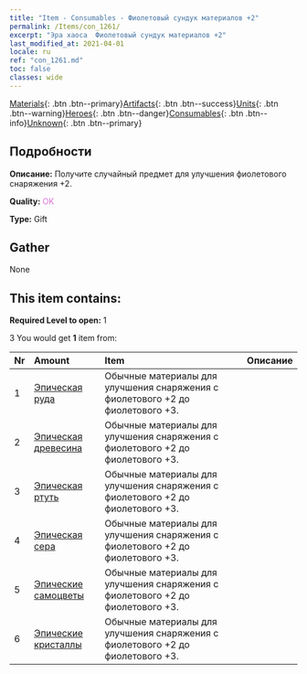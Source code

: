 ```yaml
---
title: "Item - Consumables - Фиолетовый сундук материалов +2"
permalink: /Items/con_1261/
excerpt: "Эра хаоса  Фиолетовый сундук материалов +2"
last_modified_at: 2021-04-01
locale: ru
ref: "con_1261.md"
toc: false
classes: wide
---
```

 [Materials](/ru/Items/){: .btn .btn--primary}[Artifacts](/ru/Items/Artifacts/){: .btn .btn--success}[Units](/ru/Items/Units/){: .btn .btn--warning}[Heroes](/ru/Items/Heroes/){: .btn .btn--danger}[Consumables](/ru/Items/Consumables/){: .btn .btn--info}[Unknown](/ru/Items/Unknown/){: .btn .btn--primary}

## Подробности
 **Описание:** Получите случайный предмет для улучшения фиолетового снаряжения +2.

 **Quality:** <span style="color: #DA70D6">OK</span>

 **Type:** Gift

## Gather

  None

## This item contains:

 **Required Level to open:** 1

 3 You would get **1** item  from:

  | Nr | Amount |     Item    | Описание |
  |:---|:-------|:------------|:-----------:|
  | 1 | [Эпическая руда](/ru/Items/mat_47/) | Обычные материалы для улучшения снаряжения c фиолетового +2 до фиолетового +3. | 
  | 2 | [Эпическая древесина](/ru/Items/mat_48/) | Обычные материалы для улучшения снаряжения c фиолетового +2 до фиолетового +3. | 
  | 3 | [Эпическая ртуть](/ru/Items/mat_49/) | Обычные материалы для улучшения снаряжения c фиолетового +2 до фиолетового +3. | 
  | 4 | [Эпическая сера](/ru/Items/mat_50/) | Обычные материалы для улучшения снаряжения c фиолетового +2 до фиолетового +3. | 
  | 5 | [Эпические самоцветы](/ru/Items/mat_51/) | Обычные материалы для улучшения снаряжения c фиолетового +2 до фиолетового +3. | 
  | 6 | [Эпические кристаллы](/ru/Items/mat_52/) | Обычные материалы для улучшения снаряжения c фиолетового +2 до фиолетового +3. | 
